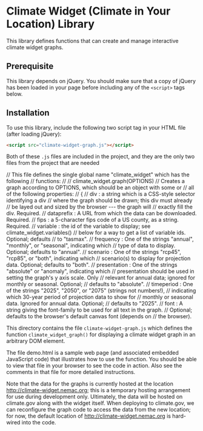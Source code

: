 # Climate Widget (Climate in Your Location) Library

This library defines functions that can create and manage interactive climate
widget graphs.

## Prerequisite

This library depends on jQuery. You should make sure that a copy of jQuery has
been loaded in your page before including any of the `<script>` tags below.

## Installation

To use this library, include the following two script tag in your HTML file (after
loading jQuery):

```html
<script src="climate-widget-graph.js"></script>
```

Both of these `.js` files are included in the project, and they are the only two
files from the project that are needed 

// This file defines the single global name "climate_widget" which has the following
// functions:
// 
//   climate_widget.graph(OPTIONS)
//     Creates a graph according to OPTIONS, which should be an object with some or
//     all of the following properties:
//       {
//         div           : a string which is a CSS-style selector identifying a div
//                         where the graph should be drawn; this div must already
//                         be layed out and sized by the browser --- the graph will
//                         exactly fill the div. Required.
//         dataprefix    : A URL from which the data can be downloaded.  Required.
//         fips          : a 5-character fips code of a US county, as a string.  Required.
//         variable      : the id of the variable to display; see climate_widget.variables()
//                         below for a way to get a list of variable ids.  Optional; defaults
//                         to "tasmax".
//         frequency     : One of the strings "annual", "monthly", or "seasonal", indicating which
//                         type of data to display.  Optional; defaults to "annual".
//         scenario      : One of the strings "rcp45", "rcp85", or "both", indicating which
//                         scenario(s) to display for projection data.  Optional; defaults to "both".
//         presentation  : One of the strings "absolute" or "anomaly", indicating which
//                         presentation should be used in setting the graph's y axis scale.   Only
//                         relevant for annual data; ignored for monthly or seasonal. Optional;
//                         defaults to "absolute".
//         timeperiod    : One of the strings "2025", "2050", or "2075" (strings not numbers!),
//                         indicating which 30-year period of projection data to show for
//                         monthly or seasonal data.  Ignored for annual data.  Optional;
//                         defaults to "2025".
//         font          : A string giving the font-family to be used for all text in the graph.
//                         Optional; defaults to the browser's default canvas font (depends on
//                         the browser).



This directory contains the file `climate-widget-graph.js` which
defines the function `climate_widget_graph()` for displaying a climate
widget graph in an arbitrary DOM element.

The file demo.html is a sample web page (and associated embedded JavaScript code)
that illustrates how to use the function.  You should be able to view that file
in your browser to see the code in action.  Also see the comments in that file
for more detailed instructions.

Note that the data for the graphs is currently hosted at the location
http://climate-widget.nemac.org; this is a temporary hosting
arrangement for use during development only.  Ultimately, the data
will be hosted on climate.gov along with the widget itself.  When
deploying to climate.gov, we can reconfigure the graph code to access
the data from the new location; for now, the default location of
http://climate-widget.nemac.org is hard-wired into the code.


